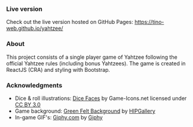 ### Live version
Check out the live version hosted on GitHub Pages: https://tino-web.github.io/yahtzee/

### About
This project consists of a single player game of Yahtzee following the official Yahtzee rules (including bonus Yahtzees). The game is created in ReactJS (CRA) and styling with Bootstrap.

### Acknowledgments
- Dice & roll illustrations: [Dice Faces](https://game-icons.net/1x1/delapouite/dice-six-faces-one.html) by Game-Icons.net licensed under [CC BY 3.0](https://creativecommons.org/licenses/by/3.0/)
- Game background: [Green Felt Background](http://galleryhip.com/green-felt-background.html) by [HIPGallery](https://hipgallery.com)
- In-game GIF's: [Giphy.com](https://www.giphy.com) by [Giphy](https://www.giphy.com)
